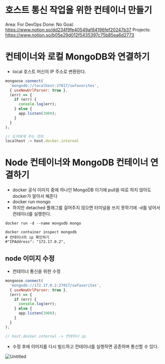 # 호스트 통신 작업을 위한 컨테이너 만들기

Area: For DevOps
Done: No
Goal: https://www.notion.so/dd234f9fe40549af84196fef20247b37
Projects: https://www.notion.so/b05e29d012f5435397c75b85ea6d2773

# 컨테이너와 로컬 MongoDB와 연결하기

- local 호스트 머신의 IP 주소로 변환된다.

```jsx
mongoose.connect(
  'mongodb://localhost:27017/swfavorites',
  { useNewUrlParser: true },
  (err) => {
    if (err) {
      console.log(err);
    } else {
      app.listen(3000);
    }
  }
);

// 도커에게 주는 힌트
localhost -> host.docker.internal
```

# Node 컨테이너와 MongoDB 컨테이너 연결하기

- docker 공식 이미지 중에 하나인 MongoDB 이기에 pull을 따로 하지 않아도 docker가 알아서 해준다
- docker run mongo
- 하지만 detached 플래그를 걸어주지 않으면 터미널을 쓰지 못하기에 -d를 넣어서 컨테이너를 실행한다.

```docker
docker run -d --name mongodb mongo
```

```docker
docker container inspect mongodb
# 컨테이너의 ip 확인하기 
#"IPAddress": "172.17.0.2",
```

## node 이미지 수정

- 컨테이너 통신을 위한 수정

```jsx
mongoose.connect(
  'mongodb://172.17.0.2:27017/swfavorites',
  { useNewUrlParser: true },
  (err) => {
    if (err) {
      console.log(err);
    } else {
      app.listen(3000);
    }
  }
);

// host.docker.internal -> 컨테이너 ip
```

- 수정 후에 이미지를 다시 빌드하고 컨테이너를 실행하면 공존하며 통신할 수 있다.

![Untitled](%E1%84%92%E1%85%A9%E1%84%89%E1%85%B3%E1%84%90%E1%85%B3%20%E1%84%90%E1%85%A9%E1%86%BC%E1%84%89%E1%85%B5%E1%86%AB%20%E1%84%8C%E1%85%A1%E1%86%A8%E1%84%8B%E1%85%A5%E1%86%B8%E1%84%8B%E1%85%B3%E1%86%AF%20%E1%84%8B%E1%85%B1%E1%84%92%E1%85%A1%E1%86%AB%20%E1%84%8F%E1%85%A5%E1%86%AB%E1%84%90%E1%85%A6%E1%84%8B%E1%85%B5%E1%84%82%E1%85%A5%20%E1%84%86%E1%85%A1%E1%86%AB%E1%84%83%E1%85%B3%E1%86%AF%E1%84%80%E1%85%B5%206f0b28ce823e4a1bbf49646de7c13bc6/Untitled.png)